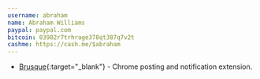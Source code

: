 ```yaml
---
username: abraham
name: Abraham Williams
paypal: paypal.com
bitcoin: 03982r7trhrage378qt387q7v2t
cashme: https://cash.me/$abraham
---
```


* [Brusque](https://chrome.google.com/webstore/detail/brusque/bohjpenpllkadgmknlgkahfbiepenhkj){:target="_blank"} - Chrome posting and notification extension.

